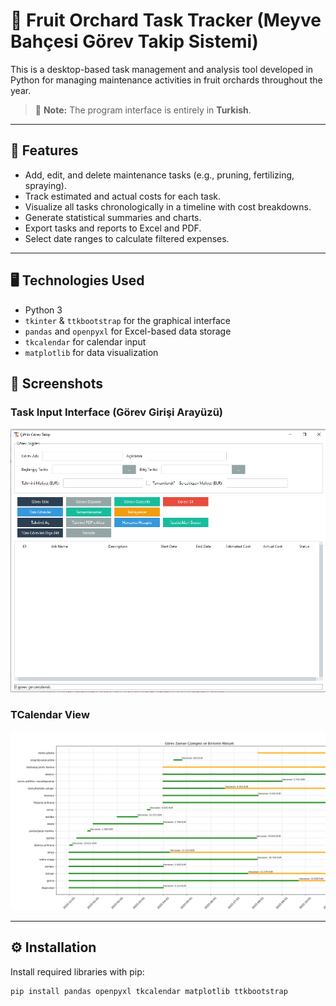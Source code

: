 # 🍏 Fruit Orchard Task Tracker (Meyve Bahçesi Görev Takip Sistemi)

This is a desktop-based task management and analysis tool developed in Python for managing maintenance activities in fruit orchards throughout the year.  
> 🔸 **Note:** The program interface is entirely in **Turkish**.

---

## 🎯 Features

- Add, edit, and delete maintenance tasks (e.g., pruning, fertilizing, spraying).
- Track estimated and actual costs for each task.
- Visualize all tasks chronologically in a timeline with cost breakdowns.
- Generate statistical summaries and charts.
- Export tasks and reports to Excel and PDF.
- Select date ranges to calculate filtered expenses.

---

## 🖥️ Technologies Used

- Python 3
- `tkinter` & `ttkbootstrap` for the graphical interface
- `pandas` and `openpyxl` for Excel-based data storage
- `tkcalendar` for calendar input
- `matplotlib` for data visualization




## 📸 Screenshots

### Task Input Interface (Görev Girişi Arayüzü)

![Task Input Interface](screenshots/Capture-2.PNG)

### TCalendar View
![Calendar View](screenshots/Capture-1.png)

---

## ⚙️ Installation

Install required libraries with pip:

```bash
pip install pandas openpyxl tkcalendar matplotlib ttkbootstrap


